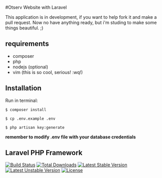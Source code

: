 #Otserv Website with Laravel

This application is in development, if you want to help fork it and make a pull request.
Now no have anything ready, but i'm studing to make some things beautiful. ;)

## requirements
+ composer
+ php
+ nodejs (optional)
+ vim (this is so cool, serious! :wq!)

## Installation

Run in terminal:

```shell
$ composer install

$ cp .env.example .env

$ php artisan key:generate
```

**remember to modify .env file with your database credentials**

## Laravel PHP Framework

[![Build Status](https://travis-ci.org/laravel/framework.svg)](https://travis-ci.org/laravel/framework)
[![Total Downloads](https://poser.pugx.org/laravel/framework/d/total.svg)](https://packagist.org/packages/laravel/framework)
[![Latest Stable Version](https://poser.pugx.org/laravel/framework/v/stable.svg)](https://packagist.org/packages/laravel/framework)
[![Latest Unstable Version](https://poser.pugx.org/laravel/framework/v/unstable.svg)](https://packagist.org/packages/laravel/framework)
[![License](https://poser.pugx.org/laravel/framework/license.svg)](https://packagist.org/packages/laravel/framework)

